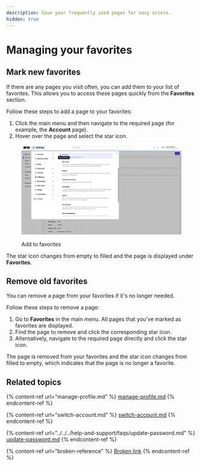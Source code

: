 ```yaml
---
description: Save your frequently used pages for easy access.
hidden: true
---
```


# Managing your favorites

## Mark new favorites

If there are any pages you visit often, you can add them to your list of favorites. This allows you to access these pages quickly from the **Favorites** section.

Follow these steps to add a page to your favorites:

1. Click the main menu and then navigate to the required page (for example, the **Account** page).
2. Hover over the page and select the star icon.&#x20;

<figure><img src="../../../.gitbook/assets/image (426).png" alt=""><figcaption><p>Add to favorites</p></figcaption></figure>

The star icon changes from empty to filled and the page is displayed under **Favorites**.

## Remove old favorites

You can remove a page from your favorites if it's no longer needed.

Follow these steps to remove a page:

1. Go to **Favorites** in the main menu. All pages that you've marked as favorites are displayed.&#x20;
2. Find the page to remove and click the corresponding star icon.&#x20;
3. Alternatively, navigate to the required page directly and click the star icon.&#x20;

The page is removed from your favorites and the star icon changes from filled to empty, which indicates that the page is no longer a favorite.&#x20;

## Related topics

{% content-ref url="manage-profile.md" %}
[manage-profile.md](manage-profile.md)
{% endcontent-ref %}

{% content-ref url="switch-account.md" %}
[switch-account.md](switch-account.md)
{% endcontent-ref %}

{% content-ref url="../../../help-and-support/faqs/update-password.md" %}
[update-password.md](../../../help-and-support/faqs/update-password.md)
{% endcontent-ref %}

{% content-ref url="broken-reference" %}
[Broken link](broken-reference)
{% endcontent-ref %}
